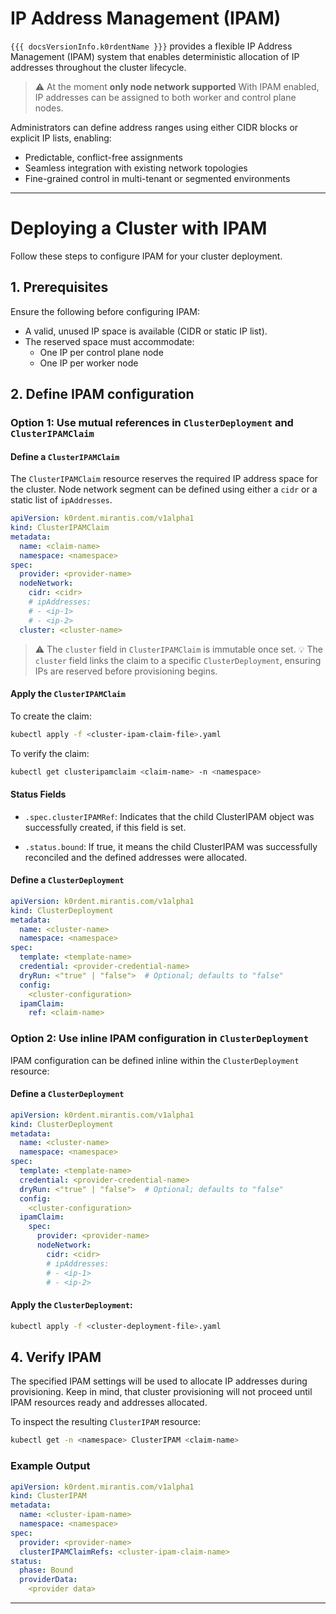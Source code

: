 
# IP Address Management (IPAM)

`{{{ docsVersionInfo.k0rdentName }}}` provides a flexible IP Address Management (IPAM) system that enables deterministic allocation of IP addresses throughout the cluster lifecycle.
> ⚠️ At the moment **only node network supported**
With IPAM enabled, IP addresses can be assigned to both worker and control plane nodes.

Administrators can define address ranges using either CIDR blocks or explicit IP lists, enabling:

- Predictable, conflict-free assignments
- Seamless integration with existing network topologies
- Fine-grained control in multi-tenant or segmented environments

---

# Deploying a Cluster with IPAM

Follow these steps to configure IPAM for your cluster deployment.

## 1. Prerequisites

Ensure the following before configuring IPAM:

- A valid, unused IP space is available (CIDR or static IP list).
- The reserved space must accommodate:
  - One IP per control plane node
  - One IP per worker node

## 2. Define IPAM configuration

### Option 1: Use mutual references in `ClusterDeployment` and `ClusterIPAMClaim`

#### Define a `ClusterIPAMClaim`

The `ClusterIPAMClaim` resource reserves the required IP address space for the cluster. Node network segment can be defined using either a `cidr` or a static list of `ipAddresses`.

```yaml
apiVersion: k0rdent.mirantis.com/v1alpha1
kind: ClusterIPAMClaim
metadata:
  name: <claim-name>
  namespace: <namespace>
spec:
  provider: <provider-name>
  nodeNetwork:
    cidr: <cidr>
    # ipAddresses:
    # - <ip-1>
    # - <ip-2>
  cluster: <cluster-name>
```

> ⚠️ The `cluster` field in `ClusterIPAMClaim` is immutable once set.
> 💡 The `cluster` field links the claim to a specific `ClusterDeployment`, ensuring IPs are reserved before provisioning begins.

#### Apply the `ClusterIPAMClaim`

To create the claim:

```bash
kubectl apply -f <cluster-ipam-claim-file>.yaml
```

To verify the claim:

```bash
kubectl get clusteripamclaim <claim-name> -n <namespace>
```
#### Status Fields
- ```.spec.clusterIPAMRef```: Indicates that the child ClusterIPAM object was successfully created, if this field is set.

- ```.status.bound```: If true, it means the child ClusterIPAM was successfully reconciled and the defined addresses were allocated.

#### Define a `ClusterDeployment`

```yaml
apiVersion: k0rdent.mirantis.com/v1alpha1
kind: ClusterDeployment
metadata:
  name: <cluster-name>
  namespace: <namespace>
spec:
  template: <template-name>
  credential: <provider-credential-name>
  dryRun: <"true" | "false">  # Optional; defaults to "false"
  config:
    <cluster-configuration>
  ipamClaim:
    ref: <claim-name>
```

### Option 2: Use inline IPAM configuration in `ClusterDeployment`

IPAM configuration can be defined inline within the `ClusterDeployment` resource:

#### Define a `ClusterDeployment`

```yaml
apiVersion: k0rdent.mirantis.com/v1alpha1
kind: ClusterDeployment
metadata:
  name: <cluster-name>
  namespace: <namespace>
spec:
  template: <template-name>
  credential: <provider-credential-name>
  dryRun: <"true" | "false">  # Optional; defaults to "false"
  config:
    <cluster-configuration>
  ipamClaim:
    spec:
      provider: <provider-name>
      nodeNetwork:
        cidr: <cidr>
        # ipAddresses:
        # - <ip-1>
        # - <ip-2>
```

#### Apply the `ClusterDeployment`:

```bash
kubectl apply -f <cluster-deployment-file>.yaml
```

## 4. Verify IPAM
The specified IPAM settings will be used to allocate IP addresses during provisioning. Keep in mind, that cluster provisioning will not proceed until IPAM resources ready and addresses allocated.

To inspect the resulting `ClusterIPAM` resource:

```bash
kubectl get -n <namespace> ClusterIPAM <claim-name>
```

### Example Output

```yaml
apiVersion: k0rdent.mirantis.com/v1alpha1
kind: ClusterIPAM
metadata:
  name: <cluster-ipam-name>
  namespace: <namespace>
spec:
  provider: <provider-name>
  clusterIPAMClaimRefs: <cluster-ipam-claim-name>
status:
  phase: Bound
  providerData:
    <provider data>
```

---